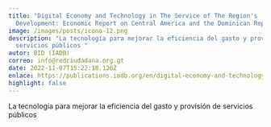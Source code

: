 ```yaml
---
title: "Digital Economy and Technology in The Service of The Region's
  Development: Economic Report on Central America and the Dominican Republic"
image: /images/posts/icono-12.png
description: "La tecnología para mejorar la eficiencia del gasto y provisión de
  servicios públicos "
autor: BID (IADB)
correo: info@redciudadana.org.gt
date: 2022-11-07T15:22:18.126Z
enlace: https://publications.iadb.org/en/digital-economy-and-technology-service-regions-development-economic-report-central-america-and
highlight: false
---
```

La tecnología para mejorar la eficiencia del gasto y provisión de servicios públicos